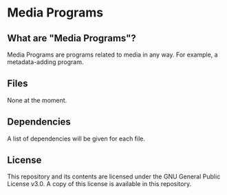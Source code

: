 # Media Programs
## What are "Media Programs"?
Media Programs are programs related to media in any way. For example, a metadata-adding program.

## Files
None at the moment.

## Dependencies
A list of dependencies will be given for each file.

## License
This repository and its contents are licensed under the GNU General Public License v3.0. A copy of this license is available in this repository.
